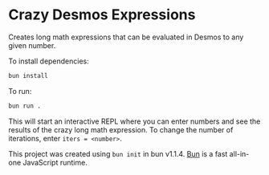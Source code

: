 # Crazy Desmos Expressions

Creates long math expressions that can be evaluated in Desmos to any given number.

To install dependencies:

```bash
bun install
```

To run:

```bash
bun run .
```

This will start an interactive REPL where you can enter numbers and see the results of the crazy long math expression.
To change the number of iterations, enter `iters = <number>`.

This project was created using `bun init` in bun v1.1.4. [Bun](https://bun.sh) is a fast all-in-one JavaScript runtime.
